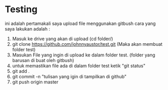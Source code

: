 # Testing
ini adalah pertamakali saya upload file menggunakan gitbush
cara yang saya lakukan adalah :<br>
1. Masuk ke drive yang akan di upload (cd folder/)<br>
2. git clone https://github.com/johnnyaustor/test.git (Maka akan membuat folder test) <br>
3. Masukan File yang ingin di upload ke dalam folder test. (folder yang barusan di buat oleh gitbush)<br>
4. untuk memastikan file ada di dalam folder test ketik "git status"<br>
5. git add .<br>
6. git commit -n "tulisan yang igin di tampilkan di github"<br>
7. git push origin master
